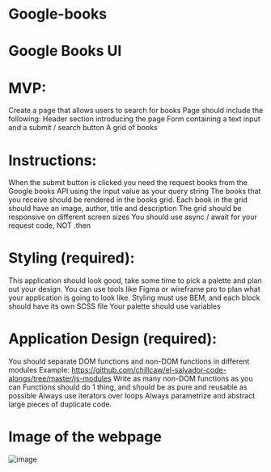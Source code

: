 # Google-books
# Google Books UI
# MVP:
Create a page that allows users to search for books
Page should include the following:
Header section introducing the page
Form containing a text input and a submit / search button
A grid of books
# Instructions:
When the submit button is clicked you need the request books from the Google books API using the input value as your query string
The books that you receive should be rendered in the books grid.
Each book in the grid should have an image, author, title and description
The grid should be responsive on different screen sizes
You should use async / await for your request code, NOT .then
# Styling (required):
This application should look good, take some time to pick a palette and plan out your design. You can use tools like Figma or wireframe pro to plan what your application is going to look like.
Styling must use BEM, and each block should have its own SCSS file
Your palette should use variables
# Application Design (required):
You should separate DOM functions and non-DOM functions in different modules Example: https://github.com/chillcaw/el-salvador-code-alongs/tree/master/js-modules
Write as many non-DOM functions as you can
Functions should do 1 thing, and should be as pure and reusable as possible
Always use iterators over loops
Always parametrize and abstract large pieces of duplicate code.

# Image of the webpage
![image](https://user-images.githubusercontent.com/79642065/198420177-41c8ece0-4204-42f1-bf00-865b7fa3decf.png)
